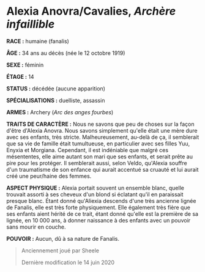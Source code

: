 # Alexia Anovra/Cavalies, *Archère infaillible*

**RACE :** humaine (fanalis)

**ÂGE :** 34 ans au décès (née le 12 octobre 1919)

**SEXE :** féminin

**ÉTAGE :** 14

**STATUS :** décédée (aucune apparition)

**SPÉCIALISATIONS :** duelliste, assassin

**ARMES :** Archery (*Arc des anges fourbes*)

**TRAITS DE CARACTÈRE :** Nous ne savons que peu de choses sur la façon d'être d'Alexia Anovra. Nous savons simplement qu'elle était une mère dure avec ses enfants, très stricte. Malheureusement, au-delà de ça, il semblerait que sa vie de famille était tumultueuse, en particulier avec ses filles Yuu, Enyxia et Morgiana. Cependant, il est indéniable que malgré ces mésententes, elle aime autant son mari que ses enfants, et serait prête au pire pour les protéger. Il semblerait aussi, selon Veldo, qu'Alexia souffre d'un traumatisme de son enfance qui aurait accentué sa cruauté et lui aurait créé une peur/haine des femmes.

**ASPECT PHYSIQUE :** Alexia portait souvent un ensemble blanc, quelle trouvait assorti à ses cheveux d'un blond si éclatant qu'il en paraissait presque blanc. Étant donné qu'Aliexia descends d'une très ancienne lignée de Fanalis, elle est très forte physiquement. Elle également très fière que ses enfants aient hérité de ce trait, étant donné qu'elle est la première de sa lignée, en 10 000 ans, à donner naissance à des enfants avec un pouvoir sans mourir en couche. 

**POUVOIR :** Aucun, dû à sa nature de Fanalis.

> Anciennement joué par Sheele
> 
> Dernière modification le 14 juin 2020
